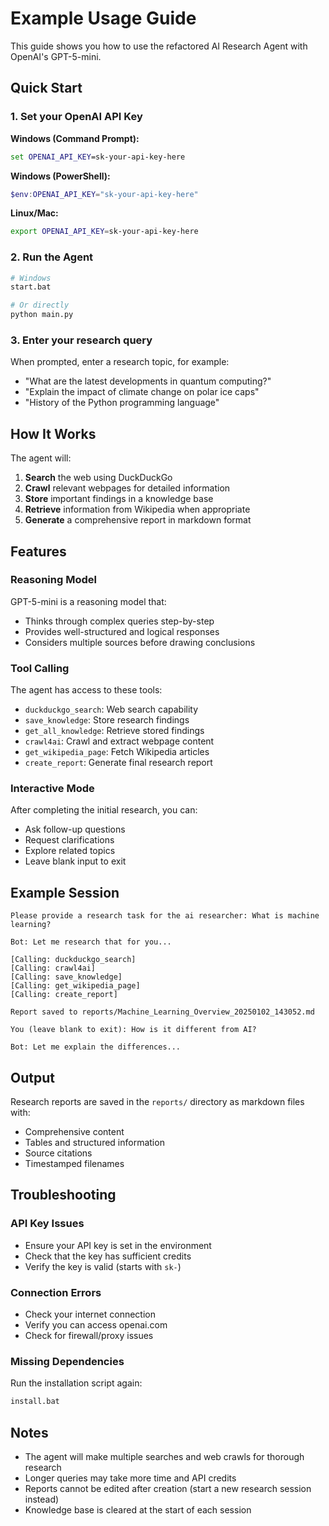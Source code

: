 # Example Usage Guide

This guide shows you how to use the refactored AI Research Agent with OpenAI's GPT-5-mini.

## Quick Start

### 1. Set your OpenAI API Key

**Windows (Command Prompt):**
```cmd
set OPENAI_API_KEY=sk-your-api-key-here
```

**Windows (PowerShell):**
```powershell
$env:OPENAI_API_KEY="sk-your-api-key-here"
```

**Linux/Mac:**
```bash
export OPENAI_API_KEY=sk-your-api-key-here
```

### 2. Run the Agent

```bash
# Windows
start.bat

# Or directly
python main.py
```

### 3. Enter your research query

When prompted, enter a research topic, for example:
- "What are the latest developments in quantum computing?"
- "Explain the impact of climate change on polar ice caps"
- "History of the Python programming language"

## How It Works

The agent will:
1. **Search** the web using DuckDuckGo
2. **Crawl** relevant webpages for detailed information
3. **Store** important findings in a knowledge base
4. **Retrieve** information from Wikipedia when appropriate
5. **Generate** a comprehensive report in markdown format

## Features

### Reasoning Model
GPT-5-mini is a reasoning model that:
- Thinks through complex queries step-by-step
- Provides well-structured and logical responses
- Considers multiple sources before drawing conclusions

### Tool Calling
The agent has access to these tools:
- `duckduckgo_search`: Web search capability
- `save_knowledge`: Store research findings
- `get_all_knowledge`: Retrieve stored findings
- `crawl4ai`: Crawl and extract webpage content
- `get_wikipedia_page`: Fetch Wikipedia articles
- `create_report`: Generate final research report

### Interactive Mode
After completing the initial research, you can:
- Ask follow-up questions
- Request clarifications
- Explore related topics
- Leave blank input to exit

## Example Session

```
Please provide a research task for the ai researcher: What is machine learning?

Bot: Let me research that for you...

[Calling: duckduckgo_search]
[Calling: crawl4ai]
[Calling: save_knowledge]
[Calling: get_wikipedia_page]
[Calling: create_report]

Report saved to reports/Machine_Learning_Overview_20250102_143052.md

You (leave blank to exit): How is it different from AI?

Bot: Let me explain the differences...
```

## Output

Research reports are saved in the `reports/` directory as markdown files with:
- Comprehensive content
- Tables and structured information
- Source citations
- Timestamped filenames

## Troubleshooting

### API Key Issues
- Ensure your API key is set in the environment
- Check that the key has sufficient credits
- Verify the key is valid (starts with `sk-`)

### Connection Errors
- Check your internet connection
- Verify you can access openai.com
- Check for firewall/proxy issues

### Missing Dependencies
Run the installation script again:
```bash
install.bat
```

## Notes

- The agent will make multiple searches and web crawls for thorough research
- Longer queries may take more time and API credits
- Reports cannot be edited after creation (start a new research session instead)
- Knowledge base is cleared at the start of each session
